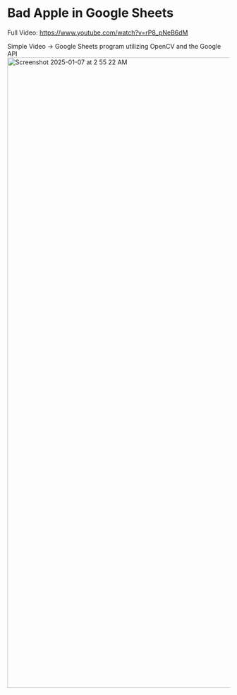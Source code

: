 # Bad Apple in Google Sheets
Full Video: https://www.youtube.com/watch?v=rP8_pNeB6dM

Simple Video -> Google Sheets program utilizing OpenCV and the Google API
<img width="1428" alt="Screenshot 2025-01-07 at 2 55 22 AM" src="https://github.com/user-attachments/assets/a1e8ae04-bdf5-4d24-847a-9f054a77a8d2" />
